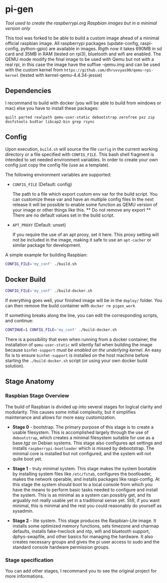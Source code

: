 # pi-gen
_Tool used to create the raspberrypi.org Raspbian images but in a minimal version only_

This tool was forked to be able to build a custom image ahead of a minimal official raspbian image.
All raspberrypi packages (update-config, raspi-config, python-gpio) are available in images.
Rigth now it takes 690MB in sd card and 35MB in RAM (tested on rpi3), bluetooth and wifi are enabled.
The QEMU mode modify the final image to be used with Qemu but not with a real rpi, in this case the image have the suffixe -qemu.img
and can be used with the custom kernel from `https://github.com/dhruvvyas90/qemu-rpi-kernel` (tested with kernel-qemu-4.4.34-jessie)

## Dependencies

I recommand to build with docker (you will be able to build from windows or mac) else you have to install these packages:

`quilt parted realpath qemu-user-static debootstrap zerofree pxz zip dosfstools bsdtar libcap2-bin grep rsync`

## Config

Upon execution, `build.sh` will source the file `config` in the current
working directory or a file specified with `CONFIG_FILE`.  This bash shell fragment is intended to set needed
environment variables. In order to create your own config just copy the config file (use as a template).

The following environment variables are supported:

 * `CONFIG_FILE` (Default: config)

   The path to a file which export custom env var for the build script. You can customize these var and have an multiple config files
   In the next release it will be possible to enable some function as QEMU version of your image or other things like this.
   ** Do not remove any export ** There are no default values set in the build script.

 * `APT_PROXY` (Default: unset)

   If you require the use of an apt proxy, set it here.  This proxy setting
   will not be included in the image, making it safe to use an `apt-cacher` or
   similar package for development.

A simple example for building Raspbian:

```bash
CONFIG_FILE='my_conf' ./build.sh
```

## Docker Build

```bash
CONFIG_FILE='my_conf' ./build-docker.sh
```
If everything goes well, your finished image will be in the `deploy/` folder.
You can then remove the build container with `docker rm pigen_work`

If something breaks along the line, you can edit the corresponding scripts, and
continue:

```bash
CONTINUE=1 CONFIG_FILE='my_conf' ./build-docker.sh
```

There is a possibility that even when running from a docker container, the installation of `qemu-user-static` will silently fail when building the image because `binfmt-support` _must be enabled on the underlying kernel_. An easy fix is to ensure `binfmt-support` is installed on the host machine before starting the `./build-docker.sh` script (or using your own docker build solution).

## Stage Anatomy

### Raspbian Stage Overview

The build of Raspbian is divided up into several stages for logical clarity
and modularity.  This causes some initial complexity, but it simplifies
maintenance and allows for more easy customization.

 - **Stage 0** - bootstrap.  The primary purpose of this stage is to create a
   usable filesystem.  This is accomplished largely through the use of
   `debootstrap`, which creates a minimal filesystem suitable for use as a
   base.tgz on Debian systems.  This stage also configures apt settings and
   installs `raspberrypi-bootloader` which is missed by debootstrap.  The
   minimal core is installed but not configured, and the system will not quite
   boot yet.

 - **Stage 1** - truly minimal system.  This stage makes the system bootable by
   installing system files like `/etc/fstab`, configures the bootloader, makes
   the network operable, and installs packages like raspi-config.  At this
   stage the system should boot to a local console from which you have the
   means to perform basic tasks needed to configure and install the system.
   This is as minimal as a system can possibly get, and its arguably not
   really usable yet in a traditional sense yet.  Still, if you want minimal,
   this is minimal and the rest you could reasonably do yourself as sysadmin.

 - **Stage 2** - lite system.  This stage produces the Raspbian-Lite image.  It
   installs some optimized memory functions, sets timezone and charmap
   defaults, installs fake-hwclock and ntp, wifi and bluetooth support,
   dphys-swapfile, and other basics for managing the hardware.  It also
   creates necessary groups and gives the pi user access to sudo and the
   standard console hardware permission groups.


### Stage specification
You can add other stages, I recommand you to see the original project for more informations.

